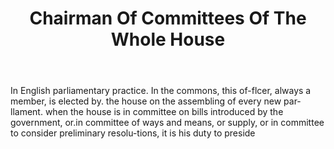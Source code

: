 ---
title: Chairman Of Committees Of The Whole House
letter: C
permalink: "/definitions/bld-chairman-of-committees-of-the-whole-house.html"
body: In English parliamentary practice. In the commons, this of-flcer, always a member,
  is elected by. the house on the assembling of every new par-llament. when the house
  is in committee on bills introduced by the government, or.in committee of ways and
  means, or supply, or in committee to consider preliminary resolu-tions, it is his
  duty to preside
published_at: '2018-07-07'
source: Black's Law Dictionary 2nd Ed (1910)
layout: post
---